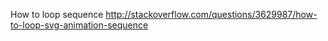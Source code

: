 How to loop sequence
http://stackoverflow.com/questions/3629987/how-to-loop-svg-animation-sequence

